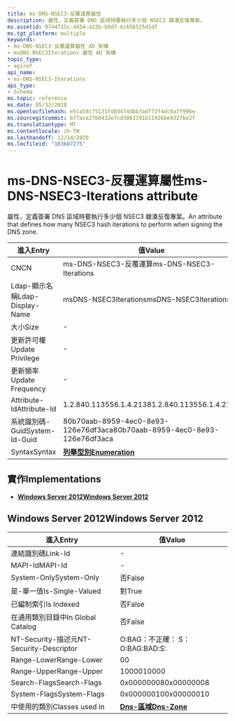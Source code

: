 ```yaml
---
title: ms-DNS-NSEC3-反覆運算屬性
description: 屬性，定義簽署 DNS 區域時要執行多少個 NSEC3 雜湊反復專案。
ms.assetid: 9744715c-d454-422b-b9d7-6c656525d1df
ms.tgt_platform: multiple
keywords:
- ms-DNS-NSEC3-反覆運算屬性 AD 架構
- msDNS-NSEC3Iterations 屬性 AD 架構
topic_type:
- apiref
api_name:
- ms-DNS-NSEC3-Iterations
api_type:
- Schema
ms.topic: reference
ms.date: 05/31/2018
ms.openlocfilehash: e5ca58c75131fd8d474dbb7adf72f4dc6a7f996e
ms.sourcegitcommit: b77ace27b0432e7cd3863191b11926be032fbe2f
ms.translationtype: MT
ms.contentlocale: zh-TW
ms.lasthandoff: 12/14/2020
ms.locfileid: "103687275"
---
```

# <a name="ms-dns-nsec3-iterations-attribute"></a><span data-ttu-id="309b8-105">ms-DNS-NSEC3-反覆運算屬性</span><span class="sxs-lookup"><span data-stu-id="309b8-105">ms-DNS-NSEC3-Iterations attribute</span></span>

<span data-ttu-id="309b8-106">屬性，定義簽署 DNS 區域時要執行多少個 NSEC3 雜湊反復專案。</span><span class="sxs-lookup"><span data-stu-id="309b8-106">An attribute that defines how many NSEC3 hash iterations to perform when signing the DNS zone.</span></span>



| <span data-ttu-id="309b8-107">進入</span><span class="sxs-lookup"><span data-stu-id="309b8-107">Entry</span></span> | <span data-ttu-id="309b8-108">值</span><span class="sxs-lookup"><span data-stu-id="309b8-108">Value</span></span> |
|-------------------|--------------------------------------|
| <span data-ttu-id="309b8-109">CN</span><span class="sxs-lookup"><span data-stu-id="309b8-109">CN</span></span>                | <span data-ttu-id="309b8-110">ms-DNS-NSEC3-反覆運算</span><span class="sxs-lookup"><span data-stu-id="309b8-110">ms-DNS-NSEC3-Iterations</span></span>              |
| <span data-ttu-id="309b8-111">Ldap-顯示名稱</span><span class="sxs-lookup"><span data-stu-id="309b8-111">Ldap-Display-Name</span></span> | <span data-ttu-id="309b8-112">msDNS-NSEC3Iterations</span><span class="sxs-lookup"><span data-stu-id="309b8-112">msDNS-NSEC3Iterations</span></span>                |
| <span data-ttu-id="309b8-113">大小</span><span class="sxs-lookup"><span data-stu-id="309b8-113">Size</span></span>              | \-                                   |
| <span data-ttu-id="309b8-114">更新許可權</span><span class="sxs-lookup"><span data-stu-id="309b8-114">Update Privilege</span></span>  | \-                                   |
| <span data-ttu-id="309b8-115">更新頻率</span><span class="sxs-lookup"><span data-stu-id="309b8-115">Update Frequency</span></span>  | \-                                   |
| <span data-ttu-id="309b8-116">Attribute-Id</span><span class="sxs-lookup"><span data-stu-id="309b8-116">Attribute-Id</span></span>      | <span data-ttu-id="309b8-117">1.2.840.113556.1.4.2138</span><span class="sxs-lookup"><span data-stu-id="309b8-117">1.2.840.113556.1.4.2138</span></span>              |
| <span data-ttu-id="309b8-118">系統識別碼-Guid</span><span class="sxs-lookup"><span data-stu-id="309b8-118">System-Id-Guid</span></span>    | <span data-ttu-id="309b8-119">80b70aab-8959-4ec0-8e93-126e76df3aca</span><span class="sxs-lookup"><span data-stu-id="309b8-119">80b70aab-8959-4ec0-8e93-126e76df3aca</span></span> |
| <span data-ttu-id="309b8-120">Syntax</span><span class="sxs-lookup"><span data-stu-id="309b8-120">Syntax</span></span>            | [<span data-ttu-id="309b8-121">**列舉型別**</span><span class="sxs-lookup"><span data-stu-id="309b8-121">**Enumeration**</span></span>](s-enumeration.md) |



## <a name="implementations"></a><span data-ttu-id="309b8-122">實作</span><span class="sxs-lookup"><span data-stu-id="309b8-122">Implementations</span></span>

-   [<span data-ttu-id="309b8-123">**Windows Server 2012**</span><span class="sxs-lookup"><span data-stu-id="309b8-123">**Windows Server 2012**</span></span>](#windows-server-2012)

## <a name="windows-server-2012"></a><span data-ttu-id="309b8-124">Windows Server 2012</span><span class="sxs-lookup"><span data-stu-id="309b8-124">Windows Server 2012</span></span>



| <span data-ttu-id="309b8-125">進入</span><span class="sxs-lookup"><span data-stu-id="309b8-125">Entry</span></span> | <span data-ttu-id="309b8-126">值</span><span class="sxs-lookup"><span data-stu-id="309b8-126">Value</span></span> |
|------------------------|------------------------------------------|
| <span data-ttu-id="309b8-127">連結識別碼</span><span class="sxs-lookup"><span data-stu-id="309b8-127">Link-Id</span></span>                | \-                                       |
| <span data-ttu-id="309b8-128">MAPI-Id</span><span class="sxs-lookup"><span data-stu-id="309b8-128">MAPI-Id</span></span>                | \-                                       |
| <span data-ttu-id="309b8-129">System-Only</span><span class="sxs-lookup"><span data-stu-id="309b8-129">System-Only</span></span>            | <span data-ttu-id="309b8-130">否</span><span class="sxs-lookup"><span data-stu-id="309b8-130">False</span></span>                                    |
| <span data-ttu-id="309b8-131">是-單一值</span><span class="sxs-lookup"><span data-stu-id="309b8-131">Is-Single-Valued</span></span>       | <span data-ttu-id="309b8-132">對</span><span class="sxs-lookup"><span data-stu-id="309b8-132">True</span></span>                                     |
| <span data-ttu-id="309b8-133">已編制索引</span><span class="sxs-lookup"><span data-stu-id="309b8-133">Is Indexed</span></span>             | <span data-ttu-id="309b8-134">否</span><span class="sxs-lookup"><span data-stu-id="309b8-134">False</span></span>                                    |
| <span data-ttu-id="309b8-135">在通用類別目錄中</span><span class="sxs-lookup"><span data-stu-id="309b8-135">In Global Catalog</span></span>      | <span data-ttu-id="309b8-136">否</span><span class="sxs-lookup"><span data-stu-id="309b8-136">False</span></span>                                    |
| <span data-ttu-id="309b8-137">NT-Security-描述元</span><span class="sxs-lookup"><span data-stu-id="309b8-137">NT-Security-Descriptor</span></span> | <span data-ttu-id="309b8-138">O:BAG：不正確： S：</span><span class="sxs-lookup"><span data-stu-id="309b8-138">O:BAG:BAD:S:</span></span>                             |
| <span data-ttu-id="309b8-139">Range-Lower</span><span class="sxs-lookup"><span data-stu-id="309b8-139">Range-Lower</span></span>            | <span data-ttu-id="309b8-140">0</span><span class="sxs-lookup"><span data-stu-id="309b8-140">0</span></span>                                        |
| <span data-ttu-id="309b8-141">Range-Upper</span><span class="sxs-lookup"><span data-stu-id="309b8-141">Range-Upper</span></span>            | <span data-ttu-id="309b8-142">10000</span><span class="sxs-lookup"><span data-stu-id="309b8-142">10000</span></span>                                    |
| <span data-ttu-id="309b8-143">Search-Flags</span><span class="sxs-lookup"><span data-stu-id="309b8-143">Search-Flags</span></span>           | <span data-ttu-id="309b8-144">0x00000008</span><span class="sxs-lookup"><span data-stu-id="309b8-144">0x00000008</span></span>                               |
| <span data-ttu-id="309b8-145">System-Flags</span><span class="sxs-lookup"><span data-stu-id="309b8-145">System-Flags</span></span>           | <span data-ttu-id="309b8-146">0x00000010</span><span class="sxs-lookup"><span data-stu-id="309b8-146">0x00000010</span></span>                               |
| <span data-ttu-id="309b8-147">中使用的類別</span><span class="sxs-lookup"><span data-stu-id="309b8-147">Classes used in</span></span>        | [<span data-ttu-id="309b8-148">**Dns-區域**</span><span class="sxs-lookup"><span data-stu-id="309b8-148">**Dns-Zone**</span></span>](c-dnszone.md)<br/> |



 

 





